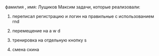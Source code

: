 фамилия , имя:
Лущиков Максим
задачи, которые реализовали:
1) переписал регистрацию и логин на правильные с использованием rnd
2) перемещение на a w d
3) тренировка на отдельную кнопку s

4) смена скина